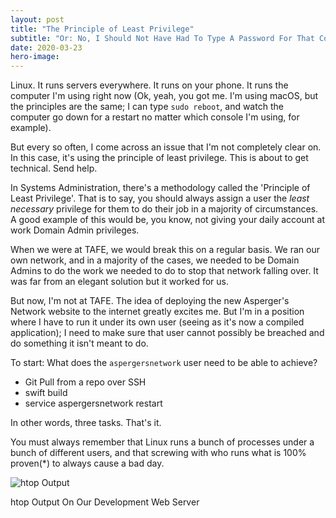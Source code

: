 ```yaml
---
layout: post
title: "The Principle of Least Privilege"
subtitle: "Or: No, I Should Not Have Had To Type A Password For That Command!"
date: 2020-03-23
hero-image:
---
```

Linux. It runs servers everywhere. It runs on your phone. It runs the computer I'm using right now (Ok, yeah, you got me. I'm using macOS, but the principles are the same; I can type `sudo reboot`, and watch the computer go down for a restart no matter which console I'm using, for example). 

But every so often, I come across an issue that I'm not completely clear on. In this case, it's using the principle of least privilege. This is about to get technical. Send help. 

In Systems Administration, there's a methodology called the 'Principle of Least Privilege'. That is to say, you should always assign a user the _least necessary_ privilege for them to do their job in a majority of circumstances. A good example of this would be, you know, not giving your daily account at work Domain Admin privileges. 

When we were at TAFE, we would break this on a regular basis. We ran our own network, and in a majority of the cases, we needed to be Domain Admins to do the work we needed to do to stop that network falling over. It was far from an elegant solution but it worked for us. 

But now, I'm not at TAFE. The idea of deploying the new Asperger's Network website to the internet greatly excites me. But I'm in a position where I have to run it under its own user (seeing as it's now a compiled application); I need to make sure that user cannot possibly be breached and do something it isn't meant to do. 

To start: What does the `aspergersnetwork` user need to be able to achieve? 
* Git Pull from a repo over SSH
* swift build
* service aspergersnetwork restart

In other words, three tasks. That's it.

You must always remember that Linux runs a bunch of processes under a bunch of different users, and that screwing with who runs what is 100% proven(*) to always cause a bad day. 

<div class="embedimg">
    <img src="/images/screenshot/principle-least-privilege/lpi1.png" alt="htop Output" />
    <div class="caption">
        <p>htop Output On Our Development Web Server</p>
    </div>
</div>
